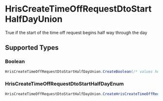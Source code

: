 # HrisCreateTimeOffRequestDtoStartHalfDayUnion

True if the start of the time off request begins half way through the day


## Supported Types

### Boolean

```csharp
HrisCreateTimeOffRequestDtoStartHalfDayUnion.CreateBoolean(/* values here */);
```

### HrisCreateTimeOffRequestDtoStartHalfDayEnum

```csharp
HrisCreateTimeOffRequestDtoStartHalfDayUnion.CreateHrisCreateTimeOffRequestDtoStartHalfDayEnum(/* values here */);
```
